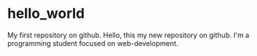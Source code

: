 # hello_world
My first repository on github. 
Hello, this my new repository on github. I'm a programming student focused on web-development.
